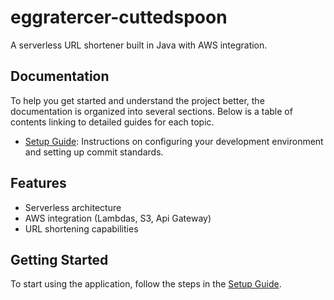 # eggratercer-cuttedspoon

A serverless URL shortener built in Java with AWS integration.

## Documentation

To help you get started and understand the project better, the documentation is organized into several sections. Below is a table of contents linking to detailed guides for each topic.

- [Setup Guide](docs/setup.md): Instructions on configuring your development environment and setting up commit standards.

## Features

- Serverless architecture
- AWS integration (Lambdas, S3, Api Gateway)
- URL shortening capabilities

## Getting Started

To start using the application, follow the steps in the [Setup Guide](docs/setup.md).
